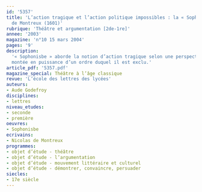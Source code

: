 ```yaml
---
id: '5357'
title: 'L’action tragique et l’action politique impossibles : la « Sophonisbe »,
  de Montreux (1601)'
rubrique: 'Théâtre et argumentation [2de-1re]'
annee: '2003'
magazine: 'n°10 15 mars 2004'
pages: '9'
description: 
  '« Sophonisbe » aborde la notion d’action tragique selon une perspective intéressante. Son contenu politique touche à un enjeu fondamental de l’époque, la tension permanente entre ordre et désordre. Lorsqu’il est confronté à une analyse de l’action dans la pièce, cet enjeu amène une réflexion sur l’interaction dynamique entre création formelle et contenu politique. Car Nicolas de Montreux, apparemment conscient de la nécessité d’action et de sa représentation sur la scène tragique, va s’en écarter avec ostentation, montrer que toute volonté d’action est mise en échec, constater que le monde a changé, regretter la violence héroïque et, finalement, figurer la
  montée en puissance d’un ordre duquel il est exclu.'
article_pdf: '5357.pdf'
magazine_special: Théâtre à l’âge classique
revue: 'L’école des lettres des lycées'
auteurs:
- Aude Godefroy
disciplines:
- lettres
niveau_etudes:
- seconde
- première
oeuvres:
- Sophonisbe
ecrivains:
- Nicolas de Montreux
programmes:
- objet d’étude - théâtre
- objet d’étude - l’argumentation
- objet d’étude - mouvement littéraire et culturel
- objet d’étude - démontrer, convaincre, persuader
siecles:
- 17e siècle
---
```


